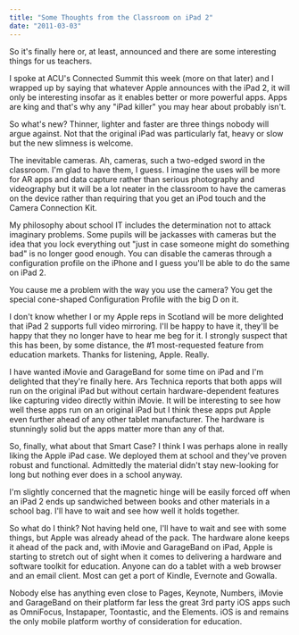 ```yaml
---
title: "Some Thoughts from the Classroom on iPad 2"
date: "2011-03-03"
---
```


So it's finally here or, at least, announced and there are some interesting things for us teachers.

I spoke at ACU's Connected Summit this week (more on that later) and I wrapped up by saying that whatever Apple announces with the iPad 2, it will only be interesting insofar as it enables better or more powerful apps. Apps are king and that's why any "iPad killer" you may hear about probably isn't.

So what's new? Thinner, lighter and faster are three things nobody will argue against. Not that the original iPad was particularly fat, heavy or slow but the new slimness is welcome.

The inevitable cameras. Ah, cameras, such a two-edged sword in the classroom. I'm glad to have them, I guess. I imagine the uses will be more for AR apps and data capture rather than serious photography and videography but it will be a lot neater in the classroom to have the cameras on the device rather than requiring that you get an iPod touch and the Camera Connection Kit.

My philosophy about school IT includes the determination not to attack imaginary problems. Some pupils will be jackasses with cameras but the idea that you lock everything out "just in case someone might do something bad" is no longer good enough. You can disable the cameras through a configuration profile on the iPhone and I guess you'll be able to do the same on iPad 2.

You cause me a problem with the way you use the camera? You get the special cone-shaped Configuration Profile with the big D on it.

I don't know whether I or my Apple reps in Scotland will be more delighted that iPad 2 supports full video mirroring. I'll be happy to have it, they'll be happy that they no longer have to hear me beg for it. I strongly suspect that this has been, by some distance, the #1 most-requested feature from education markets. Thanks for listening, Apple. Really.

I have wanted iMovie and GarageBand for some time on iPad and I'm delighted that they're finally here. Ars Technica reports that both apps will run on the original iPad but without certain hardware-dependent features like capturing video directly within iMovie. It will be interesting to see how well these apps run on an original iPad but I think these apps put Apple even further ahead of any other tablet manufacturer. The hardware is stunningly solid but the apps matter more than any of that.

So, finally, what about that Smart Case? I think I was perhaps alone in really liking the Apple iPad case. We deployed them at school and they've proven robust and functional. Admittedly the material didn't stay new-looking for long but nothing ever does in a school anyway.

I'm slightly concerned that the magnetic hinge will be easily forced off when an iPad 2 ends up sandwiched between books and other materials in a school bag. I'll have to wait and see how well it holds together.

So what do I think? Not having held one, I'll have to wait and see with some things, but Apple was already ahead of the pack. The hardware alone keeps it ahead of the pack and, with iMovie and GarageBand on iPad, Apple is starting to stretch out of sight when it comes to delivering a hardware and software toolkit for education. Anyone can do a tablet with a web browser and an email client. Most can get a port of Kindle, Evernote and Gowalla.

Nobody else has anything even close to Pages, Keynote, Numbers, iMovie and GarageBand on their platform far less the great 3rd party iOS apps such as OmniFocus, Instapaper, Toontastic, and the Elements. iOS is and remains the only mobile platform worthy of consideration for education.
